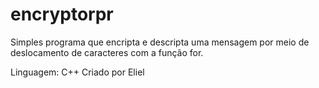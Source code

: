 # encryptorpr
Simples programa que encripta e descripta uma mensagem por meio de deslocamento de caracteres com a função for.

Linguagem: C++
Criado por Eliel
